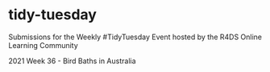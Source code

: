 # tidy-tuesday
Submissions for the Weekly #TidyTuesday Event hosted by the R4DS Online Learning Community

2021 Week 36 - Bird Baths in Australia
